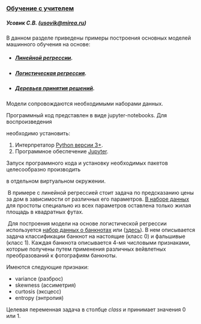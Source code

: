 ### <u>Обучение с учителем</u>

##### Усовик С.В. (usovik@mirea.ru)

В данном разделе приведены примеры построения основных моделей машинного обучения на основе:

- ##### [Линейной регрессии](LinearRegression.ipynb).

- ##### [Логистическая регрессия](LogisticRegression.ipynb).

- ##### [Деревьев принятия решений](DecisionTrees.ipynb).

Модели сопровождаются необходимыми наборами данных. 

Программный код представлен в виде jupyter-notebooks. Для воспроизведения

необходимо установить:

1. Интерпретатор [Python версии 3+](https://www.python.org/).
2. Программное обеспечение [Jupyter](https://jupyter.org/).

Запуск программного кода и установку необходимых пакетов целесообразно производить 

в отдельном виртуальном окружении.



​	В примере с линейной регрессией стоит задача по предсказанию цены за дом в зависимости от различных его параметров. [В наборе данных](/Practice/datasets/kc_house_data_reduced.csv) для простоты специально из всех параметров оставлена только жилая площадь в квадратных футах.

​	Для построения модели на основе логистической регрессии используется [набор данных о банкнотах](https://archive.ics.uci.edu/ml/datasets/banknote+authentication#) или ([здесь](/Practice/datasets/data_banknote_authentication.txt)). В нем описывается задача классификации банкнот на настоящие (класс 0) и фальшивые (класс 1). Каждая банкнота описывается 4-мя числовыми признаками, которые получены путем применения различных вейвлетных преобразований к фотографиям банкноты.

Имеются следующие признаки:

* variance (разброс)
* skewness (ассиметрия)
* curtosis (эксцесс)
* entropy (энтропия)

Целевая переменная задача в столбце *class* и принимает значения 0 или 1.